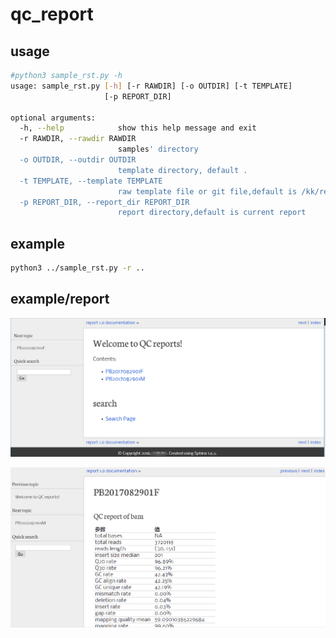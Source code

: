 # qc_report

## usage
```sh
#python3 sample_rst.py -h
usage: sample_rst.py [-h] [-r RAWDIR] [-o OUTDIR] [-t TEMPLATE]
                     [-p REPORT_DIR]

optional arguments:
  -h, --help            show this help message and exit
  -r RAWDIR, --rawdir RAWDIR
                        samples' directory
  -o OUTDIR, --outdir OUTDIR
                        template directory, default .
  -t TEMPLATE, --template TEMPLATE
                        raw template file or git file,default is /kk/report_v1.tar.gz
  -p REPORT_DIR, --report_dir REPORT_DIR
                        report directory,default is current report

```

## example
```sh
python3 ../sample_rst.py -r ..
```

## example/report

![image](pic1.png)

![image](pic2.png)
